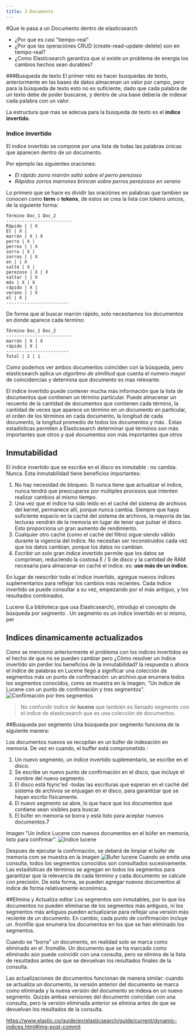 ```yaml
---
title: 3-Documento
---
```


#Que le pasa a un Documento dentro de elasticsearch
 - ¿Por que es casi "tiempo-real"
 - ¿Por que las operaciónes CRUD (create-read-update-delete) son en tiempo-real?
 - ¿Como Elasticsearch garantiza que si existe un problema de energia los cambios hechos sean durables?

###Busqueda de texto
El primer reto es hacer busquedas de texto, anteriormente en las bases de datos almacenan un valor por campo, pero para la búsqueda de texto esto no es suficiente, dado que cada palabra de un texto debe de poder buscarse, y dentro de una base deberia de indexar cada palabra con un valor. 

La estructura que mas se adecua para la busqueda de texto es el **indice invertido**.

### Indice invertido

El indice invertido se compone por una lista de todas las palabras únicas que aparecen dentro de un documento.

Por ejemplo las siguientes oraciones:
* *El rápido zorro marrón saltó sobre el perro perezoso*
* *Rápidos zorros marrones brincan sobre perros perezosos en verano*

Lo primero que se hace es dividir las oraciónes en palabras que tambien se conocen como **term** o **tokens**, de estos se crea la lista con tokens unicos, de la siguiente forma:
``` tsv
Término Doc_1 Doc_2
-------------------------
Rápido | | X
El | X |
marrón | X | X
perro | X |
perros | | X
zorro | X |
zorros | | X
en | | X
saltó | X |
perezoso | X | X
saltar | | X
más | X | X
rápido | X |
verano | | X
el | X |
------------------------
```

De forma que al buscar marrón rápido, solo necesitamos los documentos en donde aparece cada termino:

```
Término Doc_1 Doc_2
-------------------------
marrón | X | X
rápido | X |
------------------------
Total | 2 | 1
```
Como podemos ver ambos documentos coinciden con la búsqueda, pero elasticsearch aplica un *algoritmo de similitud* que cuenta el numero mayor de coincidencias y determina que documento es mas relevante.

El índice invertido puede contener mucha más información que la lista de documentos que contienen un término particular. Puede almacenar un recuento de la cantidad de documentos que contienen cada término, la cantidad de veces que aparece un término en un documento en particular, el orden de los términos en cada documento, la longitud de cada documento, la longitud promedio de todos los documentos y más . Estas estadísticas permiten a Elasticsearch determinar qué términos son más importantes que otros y qué documentos son más importantes que otros

## Inmutabilidad
El índice invertido que se escribe en el disco es inmutable : no cambia. Nunca. Esta inmutabilidad tiene beneficios importantes:
1. No hay necesidad de bloqueo. Si nunca tiene que actualizar el índice, nunca tendrá que preocuparse por múltiples procesos que intenten realizar cambios al mismo tiempo.
2. Una vez que el índice ha sido leído en el caché del sistema de archivos del kernel, permanece allí, porque nunca cambia. Siempre que haya suficiente espacio en la caché del sistema de archivos, la mayoría de las lecturas vendrán de la memoria en lugar de tener que pulsar el disco. Esto proporciona un gran aumento de rendimiento.
3. Cualquier otro caché (como el caché del filtro) sigue siendo válido durante la vigencia del índice. No necesitan ser reconstruidos cada vez que los datos cambian, porque los datos no cambian.
4. Escribir un solo gran índice invertido permite que los datos se compriman, reduciendo la costosa E / S de disco y la cantidad de RAM necesaria para almacenar en caché el índice.
es: **use más de un índice.**

En lugar de reescribir todo el índice invertido, agregue nuevos índices suplementarios para reflejar los cambios más recientes. Cada índice invertido se puede consultar a su vez, empezando por el más antiguo, y los resultados combinados.

Lucene (La biblioteca que usa Elasticsearch), introdujo el concepto de búsqueda por segmento . Un segmento es un índice invertido en sí mismo, per


## Indices dinamicamente actualizados

Como se mencionó anteriormente el problema con los indices invertidos es el hecho de que no se pueden cambiar pero  ¿Cómo resolver un índice invertido sin perder los beneficios de la inmutabilidad? la respuesta o ahora el índice de palabras en Lucene llegó a significar una colección de segmentos más un punto de confirmación: un archivo.que enumera todos los segmentos conocidos, como se muestra en la imagen, "Un índice de Lucene con un punto de confirmación y tres segmentos".
![Confirmación por tres segmentos](https://www.elastic.co/guide/en/elasticsearch/guide/current/images/elas_1101.png)
> No confundir indice de **lucene** que tambien es llamado segmento con el indice de elasticsearch que es una colección de documentos.

##Busqueda por segmento
Una búsqueda por segmento funciona de la siguiente manera:

Los documentos nuevos se recopilan en un búfer de indexación en memoria. 
De vez en cuando, el buffer está comprometido :

1. Un nuevo segmento, un índice invertido suplementario, se escribe en el disco.
2. Se escribe un nuevo punto de confirmación en el disco, que incluye el nombre del nuevo segmento.
3. El disco está fsync'ed -todas las escrituras que esperan en el caché del sistema de archivos se enjuagan en el disco, para garantizar que se hayan escrito físicamente.
4. El nuevo segmento se abre, lo que hace que los documentos que contiene sean visibles para buscar.
5. El búfer en memoria se borra y está listo para aceptar nuevos documentos.7

Imagen "Un índice Lucene con nuevos documentos en el búfer en memoria, listo para confirmar".
![Indice lucene](https://www.elastic.co/guide/en/elasticsearch/guide/current/images/elas_1102.png)

Despues de ejecutar la confirmación, se deberá de limpiar el búfer de memoria com se muestra en la imagen 
![Bufer lucene](https://www.elastic.co/guide/en/elasticsearch/guide/current/images/elas_1103.png)
Cuando se emite una consulta, todos los segmentos conocidos son consultados sucesivamente. Las estadísticas de términos se agregan en todos los segmentos para garantizar que la relevancia de cada término y cada documento se calcule con precisión. De esta forma, se pueden agregar nuevos documentos al índice de forma relativamente económica.

##Elimina y Actualiza editar
Los segmentos son inmutables, por lo que los documentos no pueden eliminarse de los segmentos más antiguos, ni los segmentos más antiguos pueden actualizarse para reflejar una versión más reciente de un documento. En cambio, cada punto de confirmación incluye un .fromfile que enumera los documentos en los que se han eliminado los segmentos.

Cuando se "borra" un documento, en realidad solo se marca como eliminado en el .fromdile. Un documento que se ha marcado como eliminado aún puede coincidir con una consulta, pero se elimina de la lista de resultados antes de que se devuelvan los resultados finales de la consulta.

Las actualizaciones de documentos funcionan de manera similar: cuando se actualiza un documento, la versión anterior del documento se marca como eliminada y la nueva versión del documento se indexa en un nuevo segmento. Quizás ambas versiones del documento coincidan con una consulta, pero la versión eliminada anterior se elimina antes de que se devuelvan los resultados de la consulta.

https://www.elastic.co/guide/en/elasticsearch/guide/current/dynamic-indices.html#img-post-commit